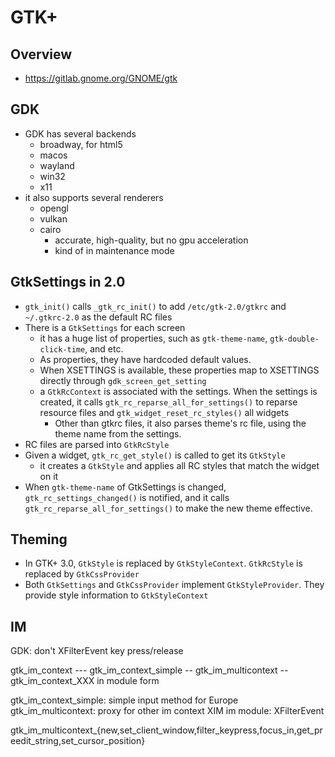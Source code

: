 GTK+
====

## Overview

- <https://gitlab.gnome.org/GNOME/gtk>

## GDK

- GDK has several backends
  - broadway, for html5
  - macos
  - wayland
  - win32
  - x11
- it also supports several renderers
  - opengl
  - vulkan
  - cairo
    - accurate, high-quality, but no gpu acceleration
    - kind of in maintenance mode

## GtkSettings in 2.0

- `gtk_init()` calls `_gtk_rc_init()` to add `/etc/gtk-2.0/gtkrc` and
  `~/.gtkrc-2.0` as the default RC files
- There is a `GtkSettings` for each screen
  - it has a huge list of properties, such as `gtk-theme-name`,
    `gtk-double-click-time`, and etc.
  - As properties, they have hardcoded default values.
  - When XSETTINGS is available, these properties map to XSETTINGS directly
    through `gdk_screen_get_setting`
  - a `GtkRcContext` is associated with the settings.  When the settings is
    created, it calls `gtk_rc_reparse_all_for_settings()` to reparse resource
    files and `gtk_widget_reset_rc_styles()` all widgets
    - Other than gtkrc files, it also parses theme's rc file, using the theme
      name from the settings.
- RC files are parsed into `GtkRcStyle`
- Given a widget, `gtk_rc_get_style()` is called to get its `GtkStyle`
  - it creates a `GtkStyle` and applies all RC styles that match the widget on
    it
- When `gtk-theme-name` of GtkSettings is changed, `gtk_rc_settings_changed()`
  is notified, and it calls `gtk_rc_reparse_all_for_settings()` to make the
  new theme effective.

## Theming

- In GTK+ 3.0, `GtkStyle` is replaced by `GtkStyleContext`.  `GtkRcStyle` is
  replaced by `GtkCssProvider`
- Both `GtkSettings` and `GtkCssProvider` implement `GtkStyleProvider`.  They
  provide style information to `GtkStyleContext`

## IM

GDK: don't XFilterEvent key press/release

gtk_im_context --- gtk_im_context_simple
               \-- gtk_im_multicontext -- gtk_im_context_XXX in module form

gtk_im_context_simple: simple input method for Europe
gtk_im_multicontext: proxy for other im context
XIM im module: XFilterEvent

gtk_im_multicontext_{new,set_client_window,filter_keypress,focus_in,get_preedit_string,set_cursor_position}
